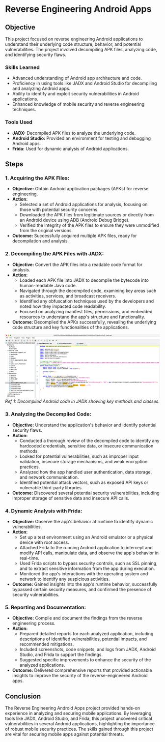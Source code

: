 # Reverse Engineering Android Apps

## Objective
This project focused on reverse engineering Android applications to understand their underlying code structure, behavior, and potential vulnerabilities. The project involved decompiling APK files, analyzing code, and identifying security flaws.

### Skills Learned
- Advanced understanding of Android app architecture and code.
- Proficiency in using tools like JADX and Android Studio for decompiling and analyzing Android apps.
- Ability to identify and exploit security vulnerabilities in Android applications.
- Enhanced knowledge of mobile security and reverse engineering techniques.

### Tools Used
- **JADX:** Decompiled APK files to analyze the underlying code.
- **Android Studio:** Provided an environment for testing and debugging Android apps.
- **Frida:** Used for dynamic analysis of Android applications.

## Steps

### 1. **Acquiring the APK Files:**
   - **Objective:** Obtain Android application packages (APKs) for reverse engineering.
   - **Action:**
     - Selected a set of Android applications for analysis, focusing on those with potential security concerns.
     - Downloaded the APK files from legitimate sources or directly from an Android device using ADB (Android Debug Bridge).
     - Verified the integrity of the APK files to ensure they were unmodified from the original versions.
   - **Outcome:** Successfully acquired multiple APK files, ready for decompilation and analysis.

### 2. **Decompiling the APK Files with JADX:**
   - **Objective:** Convert the APK files into a readable code format for analysis.
   - **Action:**
     - Loaded each APK file into JADX to decompile the bytecode into human-readable Java code.
     - Navigated through the decompiled code, examining key areas such as activities, services, and broadcast receivers.
     - Identified any obfuscation techniques used by the developers and noted how they impacted code readability.
     - Focused on analyzing manifest files, permissions, and embedded resources to understand the app's structure and functionality.
   - **Outcome:** Decompiled the APKs successfully, revealing the underlying code structure and key functionalities of the applications.

   ![AndroidCodeDecompiled](images/image9.png)
   *Ref 1: Decompiled Android code in JADX showing key methods and classes.*

### 3. **Analyzing the Decompiled Code:**
   - **Objective:** Understand the application's behavior and identify potential security flaws.
   - **Action:**
     - Conducted a thorough review of the decompiled code to identify any hardcoded credentials, sensitive data, or insecure communication methods.
     - Looked for potential vulnerabilities, such as improper input validation, insecure storage mechanisms, and weak encryption practices.
     - Analyzed how the app handled user authentication, data storage, and network communication.
     - Identified potential attack vectors, such as exposed API keys or vulnerable third-party libraries.
   - **Outcome:** Discovered several potential security vulnerabilities, including improper storage of sensitive data and insecure API calls.


### 4. **Dynamic Analysis with Frida:**
   - **Objective:** Observe the app's behavior at runtime to identify dynamic vulnerabilities.
   - **Action:**
     - Set up a test environment using an Android emulator or a physical device with root access.
     - Attached Frida to the running Android application to intercept and modify API calls, manipulate data, and observe the app's behavior in real-time.
     - Used Frida scripts to bypass security controls, such as SSL pinning, and to extract sensitive information from the app during execution.
     - Monitored the app's interactions with the operating system and network to identify any suspicious activities.
   - **Outcome:** Gained insights into the app's runtime behavior, successfully bypassed certain security measures, and confirmed the presence of security vulnerabilities.



### 5. **Reporting and Documentation:**
   - **Objective:** Compile and document the findings from the reverse engineering process.
   - **Action:**
     - Prepared detailed reports for each analyzed application, including descriptions of identified vulnerabilities, potential impacts, and recommended mitigations.
     - Included screenshots, code snippets, and logs from JADX, Android Studio, and Frida to support the findings.
     - Suggested specific improvements to enhance the security of the analyzed applications.
   - **Outcome:** Delivered comprehensive reports that provided actionable insights to improve the security of the reverse-engineered Android apps.


## Conclusion

The Reverse Engineering Android Apps project provided hands-on experience in analyzing and securing mobile applications. By leveraging tools like JADX, Android Studio, and Frida, this project uncovered critical vulnerabilities in several Android applications, highlighting the importance of robust mobile security practices. The skills gained through this project are vital for securing mobile apps against potential threats.


